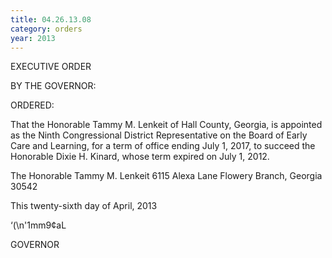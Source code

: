 ```yaml
---
title: 04.26.13.08
category: orders
year: 2013
---
```

 

EXECUTIVE ORDER

BY THE GOVERNOR:

ORDERED:

That the Honorable Tammy M. Lenkeit of Hall County, Georgia, is
appointed as the Ninth Congressional District Representative on the
Board of Early Care and Learning, for a term of office ending July
1, 2017, to succeed the Honorable Dixie H. Kinard, whose term
expired on July 1, 2012.

The Honorable Tammy M. Lenkeit
6115 Alexa Lane
Flowery Branch, Georgia 30542

This twenty-sixth day of April, 2013

‘(\n'1mm9¢aL

GOVERNOR

